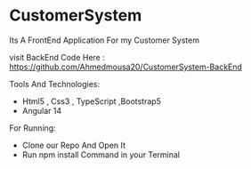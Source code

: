 # CustomerSystem

Its A FrontEnd Application For my Customer System

visit BackEnd Code Here : https://github.com/Ahmedmousa20/CustomerSystem-BackEnd

Tools And Technologies:
- Html5 , Css3 , TypeScript ,Bootstrap5
- Angular 14 

For Running:
- Clone our Repo And Open It
- Run npm install Command in your Terminal

